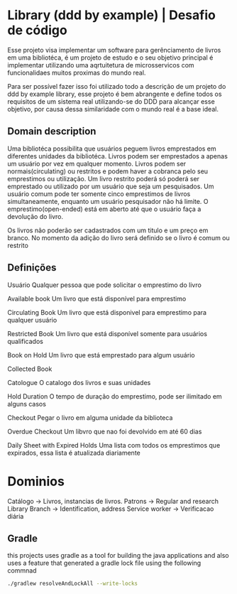 # Library (ddd by example) | Desafio de código

Esse projeto visa implementar um software para gerênciamento de livros em uma bibliotéca, é um projeto de estudo 
e o seu objetivo principal é implementar utilizando uma aqrtuitetura de microsservicos com funcionalidaes 
muitos proximas do mundo real.

Para ser possível fazer isso foi utilizado todo a descrição de um projeto do ddd by example library, esse projeto 
é bem abrangente e define todos os requisitos de um sistema real utilizando-se do DDD para alcançar esse objetivo,
por causa dessa similaridade com o mundo real é a base ideal.

## Domain description

Uma bibliotéca possibilita que usuários peguem livros emprestados em diferentes unidades da bibliotéca. Livros podem ser emprestados a apenas um usuário por vez em qualquer momento. Livros podem ser normais(circulating) ou restritos e podem haver a cobranca pelo seu emprestimos ou utilização. Um livro restrito poderá só poderá ser emprestado ou utilizado por um usuário que seja um pesquisados. Um usuário comum pode ter somente cinco emprestimos de livros simultaneamente, enquanto um usuário pesquisador não há limite. O emprestimo(open-ended) está em aberto até que o usuário faça a devolução do livro.

Os livros não poderão ser cadastrados com um titulo e um preço em branco. No momento da adição do livro será definido se o 
livro é comum ou restrito

## Definições

Usuário
Qualquer pessoa que pode solicitar o emprestimo do livro

Available book
Um livro que está disponível para emprestimo

Circulating Book
Um livro que está disponivel para emprestimo para qualquer usuário

Restricted Book
Um livro que está disponível somente para usuários qualificados

Book on Hold
Um livro que está emprestado para algum usuário

Collected Book

Catologue
O catalogo dos livros e suas unidades

Hold Duration
O tempo de duração do emprestimo, pode ser ilimitado em alguns casos

Checkout
Pegar o livro em alguma unidade da biblioteca

Overdue Checkout
Um libvro que nao foi devolvido em até 60 dias

Daily Sheet with Expired Holds
Uma lista com todos os emprestimos que expirados, essa lista é atualizada diariamente


# Dominios

Catálogo -> Livros, instancias de livros.
Patrons -> Regular and research
Library Branch -> Identification, address
Service worker -> Verificacao diária


## Gradle

this projects uses gradle as a tool for building the java applications and also uses a feature that generated a gradle
lock file using the following commnad

```bash
./gradlew resolveAndLockAll --write-locks
```

